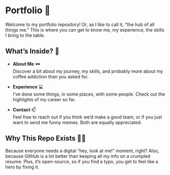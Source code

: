 # Portfolio 💼

Welcome to my portfolio repository! Or, as I like to call it, "the hub of all things me." This is where you can get to know me, my experience, the skills I bring to the table.

## What’s Inside? 📂

- **About Me** 🕶️  
   Discover a bit about my journey, my skills, and probably more about my coffee addiction than you asked for.

- **Experience** 💻  
   I’ve done some things, in some places, with some people. Check out the highlights of my career so far.

- **Contact** 📫  
   Feel free to reach out if you think we’d make a good team, or if you just want to send me funny memes. Both are equally appreciated.

## Why This Repo Exists 🤷‍♂️

Because everyone needs a digital “hey, look at me!” moment, right? Also, because GitHub is a lot better than keeping all my info on a crumpled resume. Plus, it’s open-source, so if you find a typo, you get to feel like a hero by fixing it.
